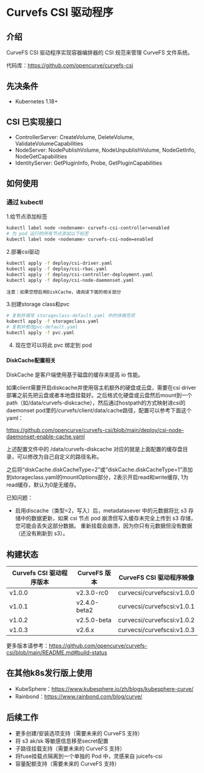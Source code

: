 # Curvefs CSI 驱动程序

## 介绍

CurveFS CSI 驱动程序实现容器编排器的 CSI 规范来管理 CurveFS 文件系统。

代码库：https://github.com/opencurve/curvefs-csi


## 先决条件

- Kubernetes 1.18+

## CSI 已实现接口

- ControllerServer: CreateVolume, DeleteVolume, ValidateVolumeCapabilities
- NodeServer: NodePublishVolume, NodeUnpublishVolume, NodeGetInfo, NodeGetCapabilities
- IdentityServer: GetPluginInfo, Probe, GetPluginCapabilities

## 如何使用

### 通过 kubectl

1.给节点添加标签
   ````bash
   kubectl label node <nodename> curvefs-csi-controller=enabled
   # 为 pod 运行的所有节点添加以下标签
   kubectl label node <nodename> curvefs-csi-node=enabled
   ````
2.部署csi驱动
   ````bash
   kubectl apply -f deploy/csi-driver.yaml
   kubectl apply -f deploy/csi-rbac.yaml
   kubectl apply -f deploy/csi-controller-deployment.yaml
   kubectl apply -f deploy/csi-node-daemonset.yaml
   ````
    注意：如果您想启用DiskCache，请阅读下面的相关部分
3.创建storage class和pvc
   ````bash
   # 复制并填写 storageclass-default.yaml 中的待填充项
   kubectl apply -f storageclass.yaml
   # 复制并修改pvc-default.yaml
   kubectl apply -f pvc.yaml
   ````
4. 现在您可以将此 pvc 绑定到 pod

#### DiskCache配置相关

DiskCache 是客户端使用基于磁盘的缓存来提高 io 性能。

如果client需要开启diskcache并使用宿主机额外的硬盘或云盘，需要在csi driver部署之前先把云盘或者本地盘挂载好。之后格式化硬盘或云盘然后mount到一个path（如/data/curvefs-diskcache），然后通过hostpath的方式映射进csi的daemonset pod里的/curvefs/client/data/cache路径，配置可以参考下面这个yaml：

https://github.com/opencurve/curvefs-csi/blob/main/deploy/csi-node-daemonset-enable-cache.yaml

上述配置文件中的 /data/curvefs-diskcache 对应的就是上面配置的缓存盘目录，可以修改为自己自定义的路径名称。

之后将“diskCache.diskCacheType=2”或“diskCache.diskCacheType=1”添加到storageclass.yaml的mountOptions部分，2表示开启read和write缓存, 1为read缓存，默认为0是无缓存。

已知问题：

- 启用discache（类型=2，写入）后，metadatasever 中的元数据将比 s3 存储中的数据更新，如果 csi 节点 pod 崩溃但写入缓存未完全上传到 s3 存储，您可能会丢失这部分数据。 重新挂载会崩溃，因为你只有元数据但没有数据（还没有刷新到 s3）。


## 构建状态

| Curvefs CSI 驱动程序版本 | CurveFS 版本 | CurveFS CSI 驱动程序映像 |
|------------------------|-------------|------------------------|
| v1.0.0 | v2.3.0-rc0   | curvecsi/curvefscsi:v1.0.0    |
| v1.0.1 | v2.4.0-beta2 | curvecsi/curvefscsi:v1.0.1    |
| v1.0.2 | v2.5.0-beta  | curvecsi/curvefscsi:v1.0.2    |
| v1.0.3 | v2.6.x       | curvecsi/curvefscsi:v1.0.3    |

更多版本请参考：https://github.com/opencurve/curvefs-csi/blob/main/README.md#build-status

## 在其他k8s发行版上使用

- KubeSphere：https://www.kubesphere.io/zh/blogs/kubesphere-curve/
- Rainbond：https://www.rainbond.com/blog/curve/

## 后续工作

- 更多创建/安装选项支持（需要未来的 CurveFS 支持）
- 将 s3 ak/sk 等敏感信息移至secret配置
- 子路径挂载支持（需要未来的 CurveFS 支持）
- 将fuse挂载点隔离到一个单独的 Pod 中，灵感来自 juicefs-csi
- 容量配额支持（需要未来的 CurveFS 支持）